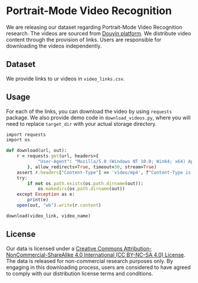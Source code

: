 # Portrait-Mode Video Recognition

We are releasing our dataset regarding Portrait-Mode Video Recognition research. The videos are sourced from [Douyin platform](https://www.douyin.com). We distribute video content through the provision of links. Users are responsible for downloading the videos independently. 

## Dataset
We provide links to ur videos in `video_links.csv`.

## Usage
For each of the links, you can download the video by using `requests` package. We also provide demo code in `download_videos.py`, where you will need to replace `target_dir` with your actual storage directory. 
```ruby
import requests
import os

def download(url, out):
    r = requests.get(url, headers={
            "User-Agent": "Mozilla/5.0 (Windows NT 10.0; Win64; x64) AppleWebKit/537.36 (KHTML, like Gecko) Chrome/58.0.3029.110 Safari/537.36"
        }, allow_redirects=True, timeout=30, stream=True)
    assert r.headers["Content-Type"] == 'video/mp4', f"Content-Type is {r.headers['Content-Type']}, {r.content}"
    try:
        if not os.path.exists(os.path.dirname(out)):
            os.makedirs(os.path.dirname(out))
    except Exception as e:
        print(e)
    open(out, "wb").write(r.content)

download(video_link, video_name)
```

## License
Our data is licensed under a [Creative Commons Attribution-NonCommercial-ShareAlike 4.0 International (CC BY-NC-SA 4.0) License](https://creativecommons.org/licenses/by-nc-sa/4.0/). The data is released for non-commercial research purposes only. By engaging in this downloading process, users are considered to have agreed to comply with our distribution license terms and conditions.
